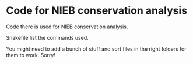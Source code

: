 # Code for NIEB conservation analysis

Code there is used for NIEB conservation analysis.

Snakefile list the commands used.

You might need to add a bunch of stuff and sort files in the right folders for them to work. Sorry!